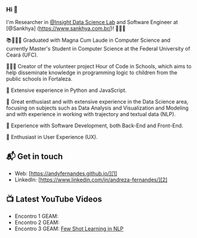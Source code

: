 ### Hi 🥰

I'm Researcher in [@Insight Data Science Lab](https://insightlab.ufc.br/) and Software Engineer at [@Sankhya] (https://www.sankhya.com.br/)! 👩🏻‍💻

📚👩🏻‍🎓 Graduated with Magna Cum Laude in Computer Science and currently Master's Student in Computer Science at the Federal University of Ceará (UFC).

👩🏻‍🏫 Creator of the volunteer project Hour of Code in Schools, which aims to help disseminate knowledge in programming logic to children from the public schools in Fortaleza.

📌 Extensive experience in Python and JavaScript.

📌 Great enthusiast and with extensive experience in the Data Science area, focusing on subjects such as Data Analysis and Visualization and Modeling and with experience in working with trajectory and textual data (NLP).

📌 Experience with Software Development, both Back-End and Front-End. 

📌 Enthusiast in User Experience (UX).


## 📬 Get in touch

- Web: [https://andyfernandes.github.io/][1]
- LinkedIn: [https://www.linkedin.com/in/andreza-fernandes/][2]

## 📺 Latest YouTube Videos
- Encontro 1 GEAM: 
- Encontro 2 GEAM:
- Encontro 3 GEAM: [Few Shot Learning in NLP](https://www.youtube.com/watch?v=aS-6UX-0AGo)

<!--
I'm Researcher and Developer 
**AndyFernandes/AndyFernandes** is a ✨ _special_ ✨ repository because its `README.md` (this file) appears on your GitHub profile.

Here are some ideas to get you started:

- 🔭 I’m currently working on ...
- 🌱 I’m currently learning ...
- 👯 I’m looking to collaborate on ...
- 🤔 I’m looking for help with ...
- 💬 Ask me about ...
- 📫 How to reach me: ...
- 😄 Pronouns: ...
- ⚡ Fun fact: ...
-->
